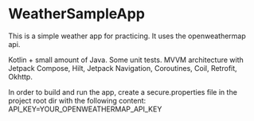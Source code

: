 # WeatherSampleApp
This is a simple weather app for practicing.
It uses the openweathermap api.

Kotlin + small amount of Java. Some unit tests.
MVVM architecture with Jetpack Compose, Hilt, Jetpack Navigation, Coroutines, Coil, Retrofit, Okhttp.

In order to build and run the app, create a secure.properties file in the project root dir with the following content:
API_KEY=YOUR_OPENWEATHERMAP_API_KEY
